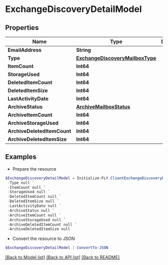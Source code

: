 # ExchangeDiscoveryDetailModel
## Properties

Name | Type | Description | Notes
------------ | ------------- | ------------- | -------------
**EmailAddress** | **String** |  | [optional] 
**Type** | [**ExchangeDiscoveryMailboxType**](ExchangeDiscoveryMailboxType.md) |  | [optional] 
**ItemCount** | **Int64** |  | [optional] 
**StorageUsed** | **Int64** |  | [optional] 
**DeletedItemCount** | **Int64** |  | [optional] 
**DeletedItemSize** | **Int64** |  | [optional] 
**LastActivityDate** | **Int64** |  | [optional] 
**ArchiveStatus** | [**ArchiveMailboxStatus**](ArchiveMailboxStatus.md) |  | [optional] 
**ArchiveItemCount** | **Int64** |  | [optional] 
**ArchiveStorageUsed** | **Int64** |  | [optional] 
**ArchiveDeletedItemCount** | **Int64** |  | [optional] 
**ArchiveDeletedItemSize** | **Int64** |  | [optional] 

## Examples

- Prepare the resource
```powershell
$ExchangeDiscoveryDetailModel = Initialize-FLY.ClientExchangeDiscoveryDetailModel  -EmailAddress null `
 -Type null `
 -ItemCount null `
 -StorageUsed null `
 -DeletedItemCount null `
 -DeletedItemSize null `
 -LastActivityDate null `
 -ArchiveStatus null `
 -ArchiveItemCount null `
 -ArchiveStorageUsed null `
 -ArchiveDeletedItemCount null `
 -ArchiveDeletedItemSize null
```

- Convert the resource to JSON
```powershell
$ExchangeDiscoveryDetailModel | ConvertTo-JSON
```

[[Back to Model list]](../README.md#documentation-for-models) [[Back to API list]](../README.md#documentation-for-api-endpoints) [[Back to README]](../README.md)

